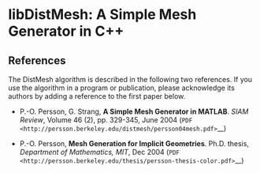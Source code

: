 libDistMesh: A Simple Mesh Generator in C++
==============================================

References
----------

The DistMesh algorithm is described in the following two references.
If you use the algorithm in a program or publication, please
acknowledge its authors by adding a reference to the first paper
below.

* P.-O. Persson, G. Strang, **A Simple Mesh Generator in MATLAB**.
  *SIAM Review*, Volume 46 (2), pp. 329-345, June 2004 (`PDF
  <http://persson.berkeley.edu/distmesh/persson04mesh.pdf>`__)

* P.-O. Persson, **Mesh Generation for Implicit Geometries**.
  Ph.D. thesis, *Department of Mathematics, MIT*, Dec 2004 (`PDF
  <http://persson.berkeley.edu/thesis/persson-thesis-color.pdf>`__)
